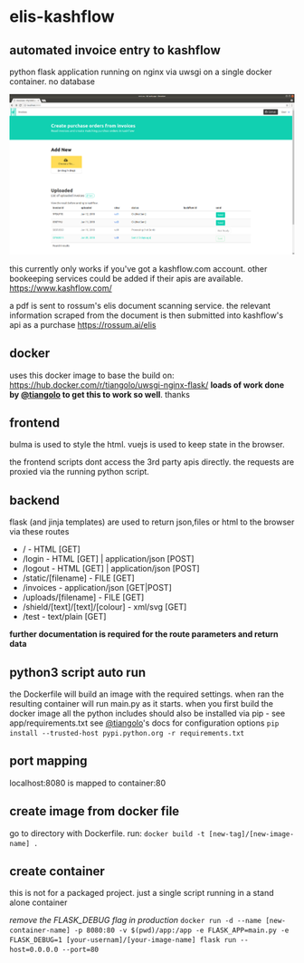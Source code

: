 # elis-kashflow
## automated invoice entry to kashflow
python flask application running on nginx via uwsgi on a single docker container. no database

![Screenshot 1](app/static/img/screenshot1.png?raw=true "22/06/2018")

this currently only works if you've got a kashflow.com account. other bookeeping services could be added if their apis are available.
https://www.kashflow.com/

a pdf is sent to rossum's elis document scanning service. the relevant information scraped from the document is then submitted into kashflow's api as a purchase
https://rossum.ai/elis

## docker
uses this docker image to base the build on:
https://hub.docker.com/r/tiangolo/uwsgi-nginx-flask/
**loads of work done by [@tiangolo](https://github.com/tiangolo/uwsgi-nginx-flask-docker) to get this to work so well**. thanks

## frontend
bulma is used to style the html. vuejs is used to keep state in the browser.

the frontend scripts dont access the 3rd party apis directly. the requests are proxied via the running python script.
## backend
flask (and jinja templates) are used to return json,files or html to the browser via these routes
- / - HTML [GET]
- /login - HTML [GET] | application/json [POST]
- /logout - HTML [GET] | application/json [POST]
- /static/[filename] - FILE [GET]
- /invoices - application/json [GET|POST]
- /uploads/[filename] - FILE [GET]
- /shield/[text]/[text]/[colour] - xml/svg [GET]
- /test - text/plain [GET]

**further documentation is required for the route parameters and return data**
## python3 script auto run
the Dockerfile will build an image with the required settings. when ran the resulting container will run main.py as it starts. when you first build the docker image all the python includes should also be installed via pip - see app/requirements.txt 
see [@tiangolo](https://github.com/tiangolo/uwsgi-nginx-flask-docker)'s docs for configuration options
```pip install --trusted-host pypi.python.org -r requirements.txt```
## port mapping
localhost:8080 is mapped to container:80

## create image from docker file
go to directory with Dockerfile. run:
``` docker build -t [new-tag]/[new-image-name] . ```

## create container
this is not for a packaged project. just a single script running in a stand alone container

*remove the FLASK_DEBUG flag in production*
``` docker run -d --name [new-container-name] -p 8080:80 -v $(pwd)/app:/app -e FLASK_APP=main.py -e FLASK_DEBUG=1 [your-usernam]/[your-image-name] flask run --host=0.0.0.0 --port=80 ```